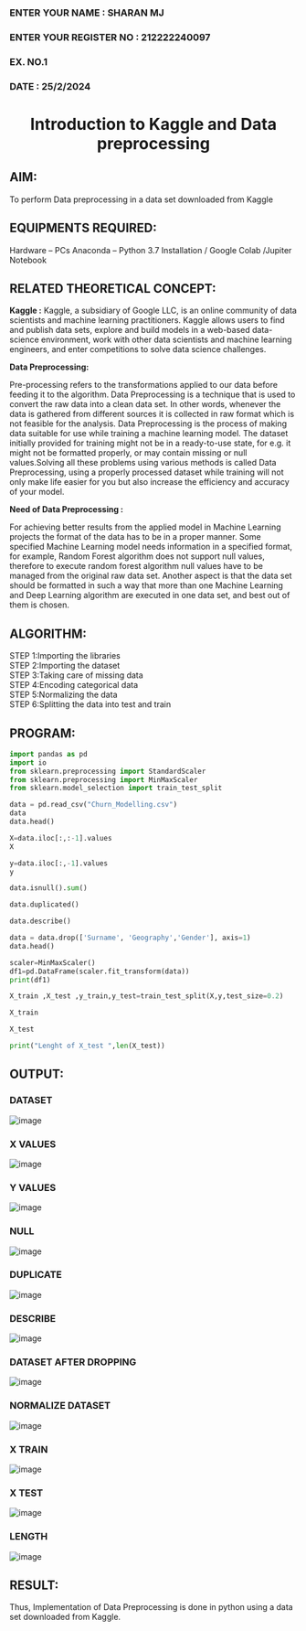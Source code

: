 ### ENTER YOUR NAME : SHARAN MJ
### ENTER YOUR REGISTER NO : 212222240097
### EX. NO.1
### DATE : 25/2/2024
<H1 ALIGN =CENTER> Introduction to Kaggle and Data preprocessing</H1>

## AIM:

To perform Data preprocessing in a data set downloaded from Kaggle

## EQUIPMENTS REQUIRED:
Hardware – PCs
Anaconda – Python 3.7 Installation / Google Colab /Jupiter Notebook

## RELATED THEORETICAL CONCEPT:

**Kaggle :**
Kaggle, a subsidiary of Google LLC, is an online community of data scientists and machine learning practitioners. Kaggle allows users to find and publish data sets, explore and build models in a web-based data-science environment, work with other data scientists and machine learning engineers, and enter competitions to solve data science challenges.

**Data Preprocessing:**

Pre-processing refers to the transformations applied to our data before feeding it to the algorithm. Data Preprocessing is a technique that is used to convert the raw data into a clean data set. In other words, whenever the data is gathered from different sources it is collected in raw format which is not feasible for the analysis.
Data Preprocessing is the process of making data suitable for use while training a machine learning model. The dataset initially provided for training might not be in a ready-to-use state, for e.g. it might not be formatted properly, or may contain missing or null values.Solving all these problems using various methods is called Data Preprocessing, using a properly processed dataset while training will not only make life easier for you but also increase the efficiency and accuracy of your model.

**Need of Data Preprocessing :**

For achieving better results from the applied model in Machine Learning projects the format of the data has to be in a proper manner. Some specified Machine Learning model needs information in a specified format, for example, Random Forest algorithm does not support null values, therefore to execute random forest algorithm null values have to be managed from the original raw data set.
Another aspect is that the data set should be formatted in such a way that more than one Machine Learning and Deep Learning algorithm are executed in one data set, and best out of them is chosen.


## ALGORITHM:
STEP 1:Importing the libraries<BR>
STEP 2:Importing the dataset<BR>
STEP 3:Taking care of missing data<BR>
STEP 4:Encoding categorical data<BR>
STEP 5:Normalizing the data<BR>
STEP 6:Splitting the data into test and train<BR>

##  PROGRAM:
``` PYTHON
import pandas as pd
import io
from sklearn.preprocessing import StandardScaler
from sklearn.preprocessing import MinMaxScaler
from sklearn.model_selection import train_test_split

data = pd.read_csv("Churn_Modelling.csv")
data
data.head()

X=data.iloc[:,:-1].values
X

y=data.iloc[:,-1].values
y

data.isnull().sum()

data.duplicated()

data.describe()

data = data.drop(['Surname', 'Geography','Gender'], axis=1)
data.head()

scaler=MinMaxScaler()
df1=pd.DataFrame(scaler.fit_transform(data))
print(df1)

X_train ,X_test ,y_train,y_test=train_test_split(X,y,test_size=0.2)

X_train

X_test

print("Lenght of X_test ",len(X_test))


```


## OUTPUT:
### DATASET
![image](https://github.com/MukeshVelmurugan/Ex-1-NN/assets/118707363/fb93df05-0d85-46cd-8b72-f1b5dbb2f45e)
### X VALUES
![image](https://github.com/MukeshVelmurugan/Ex-1-NN/assets/118707363/6f82f7d9-a77a-4b07-b1c1-9e00adeff7ee)
### Y VALUES
![image](https://github.com/MukeshVelmurugan/Ex-1-NN/assets/118707363/3401a399-4672-416c-9735-0762b076671e)
### NULL
![image](https://github.com/MukeshVelmurugan/Ex-1-NN/assets/118707363/d91cc7c2-d007-4015-b247-fb31ac81acf4)
### DUPLICATE
![image](https://github.com/MukeshVelmurugan/Ex-1-NN/assets/118707363/a4ee7771-e2c4-4c37-89b3-975b225f734c)
### DESCRIBE
![image](https://github.com/MukeshVelmurugan/Ex-1-NN/assets/118707363/27bb11f8-6d9f-4f46-9ee4-4b3a4ab026d1)
### DATASET AFTER DROPPING
![image](https://github.com/MukeshVelmurugan/Ex-1-NN/assets/118707363/f224cb6d-38d7-43a1-9fbf-41f927583e23)
### NORMALIZE DATASET
![image](https://github.com/MukeshVelmurugan/Ex-1-NN/assets/118707363/ed14c22a-b340-481d-8f96-240e0e18c8e7)
### X TRAIN
![image](https://github.com/MukeshVelmurugan/Ex-1-NN/assets/118707363/69fa3229-5788-4c90-86e8-9614d6b00aaa)
### X TEST
![image](https://github.com/MukeshVelmurugan/Ex-1-NN/assets/118707363/6dbf4cca-969f-419d-82d4-f95c91a9e18d)
### LENGTH
![image](https://github.com/MukeshVelmurugan/Ex-1-NN/assets/118707363/63aa77f8-f224-4657-8f1c-a79496aa59bc)



## RESULT:
Thus, Implementation of Data Preprocessing is done in python  using a data set downloaded from Kaggle.


